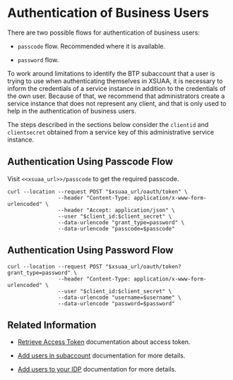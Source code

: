 <!-- loioef53987fbbdd41e3a76eea95485ab0d2 -->

# Authentication of Business Users

There are two possible flows for authentication of business users:

-   `passcode` flow. Recommended where it is available.

-   `password` flow.


To work around limitations to identify the BTP subaccount that a user is trying to use when authenticating themselves in XSUAA, it is necessary to inform the credentials of a service instance in addition to the credentials of the own user. Because of that, we recommend that administrators create a service instance that does not represent any client, and that is only used to help in the authentication of business users.

The steps described in the sections below consider the `clientid` and `clientsecret` obtained from a service key of this administrative service instance.



<a name="loioef53987fbbdd41e3a76eea95485ab0d2__authentication-using-passcode-flow"/>

## Authentication Using Passcode Flow

Visit `<<xsuaa_url>>/passcode` to get the required passcode.

```
curl --location --request POST "$xsuaa_url/oauth/token" \
				--header "Content-Type: application/x-www-form-urlencoded" \
				--header "Accept: application/json" \
				--user "$client_id:$client_secret" \
				--data-urlencode "grant_type=password" \
				--data-urlencode "passcode=$passcode"
```



<a name="loioef53987fbbdd41e3a76eea95485ab0d2__authentication-using-password-flow"/>

## Authentication Using Password Flow

```
curl --location --request POST "$xsuaa_url/oauth/token?grant_type=password" \
				--header "Content-Type: application/x-www-form-urlencoded" \
				--user "$client_id:$client_secret" \
				--data-urlencode "username=$username" \
				--data-urlencode "password=$password"
```



<a name="loioef53987fbbdd41e3a76eea95485ab0d2__related-information"/>

## Related Information

-   [Retrieve Access Token](https://help.sap.com/docs/BTP/65de2977205c403bbc107264b8eccf4b/6391b5dfe4704c6c8b71a32126828e9c.html?locale=en-US) documentation about access token.

-   [Add users in subaccount](https://help.sap.com/products/BTP/65de2977205c403bbc107264b8eccf4b/2c91f88e60ea4677a076212085b42d02.html?locale=en-US) documentation for more details.

-   [Add users to your IDP](https://help.sap.com/viewer/e61957c3eb584a7ba8e49bf687f65ad5/latest/en-US/67bb7ceef8b04cf981a9e0cfde07d415.html) documentation for more details.


